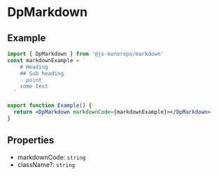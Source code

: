 # DpMarkdown

## Example

```jsx
import { DpMarkdown } from '@js-monorepo/markdown'
const markdownExample = `
    # Heading
    ## Sub heading
    - point
    some text
  `

export function Example() {
  return <DpMarkdown markdownCode={markdownExample}></DpMarkdown>
}
```

## Properties

- markdownCode: `string`
- className?: `string`

